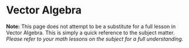# Vector Algebra
**Note:**
This page does not attempt to be a substitute for a full lesson in Vector Algebra. This is simply a quick reference to the subject matter.
_Please refer to your math lessons on the subject for a full understanding._
